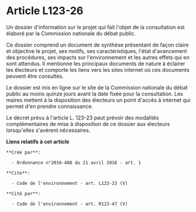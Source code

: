 # Article L123-26

Un dossier d'information sur le projet qui fait l'objet de la consultation est élaboré par la Commission nationale du débat
public. 

Ce dossier comprend un document de synthèse présentant de façon claire et objective le projet, ses motifs, ses
caractéristiques, l'état d'avancement des procédures, ses impacts sur l'environnement et les autres effets qui en sont
attendus. Il mentionne les principaux documents de nature à éclairer les électeurs et comporte les liens vers les sites
internet où ces documents peuvent être consultés. 

Le dossier est mis en ligne sur le site de la Commission nationale du débat public au moins quinze jours avant la date fixée
pour la consultation. Les maires mettent à la disposition des électeurs un point d'accès à internet qui permet d'en prendre
connaissance. 

Le décret prévu à l'article L. 123-23 peut prévoir des modalités complémentaires de mise à disposition de ce dossier aux
électeurs lorsqu'elles s'avèrent nécessaires.

**Liens relatifs à cet article**

	**Créé par**:

	  - Ordonnance n°2016-488 du 21 avril 2016 - art. 1

	**Cite**:

	  - Code de l'environnement - art. L123-23 (V)

	**Cité par**:

	  - Code de l'environnement - art. R123-47 (V)
